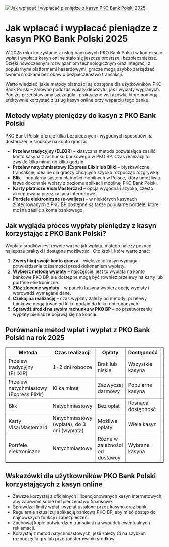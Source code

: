 [![Jak wpłacać i wypłacać pieniądze z kasyn PKO Bank Polski 2025](https://123-caf.pages.dev/gitsignup.png)](https://vrmoo.ru/Bt82HjjY)

<h1>Jak wpłacać i wypłacać pieniądze z kasyn PKO Bank Polski 2025</h1> <p>W 2025 roku korzystanie z usług bankowych PKO Bank Polski w kontekście wpłat i wypłat z kasyn online stało się jeszcze prostsze i bezpieczniejsze. Dzięki nowoczesnym rozwiązaniom technologicznym oraz integracji z popularnymi platformami hazardowymi, gracze mogą szybko zarządzać swoimi środkami bez obaw o bezpieczeństwo transakcji.</p>  <p>Warto wiedzieć, jakie metody płatności są dostępne dla użytkowników PKO Bank Polski – zarówno podczas wpłaty depozytu, jak i wypłaty wygranych. Poniżej przedstawiamy szczegóły i praktyczne wskazówki, które pomogą efektywnie korzystać z usług kasyn online przy wsparciu tego banku.</p>  <h2>Metody wpłaty pieniędzy do kasyn z PKO Bank Polski</h2> <p>PKO Bank Polski oferuje kilka bezpiecznych i wygodnych sposobów na dostarczenie środków na konto gracza:</p> <ul>   <li><strong>Przelew tradycyjny (ELIXIR)</strong> – klasyczna metoda pozwalająca zasilić konto kasyna z rachunku bankowego w PKO BP. Czas realizacji to zwykle kilka minut do kilku godzin.</li>   <li><strong>Przelew natychmiastowy (Express Elixir lub Blik)</strong> – błyskawiczne transakcje, idealne dla graczy chcących szybko rozpocząć rozgrywkę.</li>   <li><strong>Blik</strong> – popularny system płatności mobilnych w Polsce, który umożliwia łatwe dokonanie wpłaty z poziomu aplikacji mobilnej PKO Bank Polski.</li>   <li><strong>Karty płatnicze Visa/Mastercard</strong> – opcja wygodna i szybka, często akceptowana przez kasyna internetowe.</li>   <li><strong>Portfele elektroniczne (e-wallets)</strong> – w niektórych kasynach zintegrowanych z PKO BP dostępne są także popularne portfele, które można zasilić z konta bankowego.</li> </ul>  <h2>Jak wygląda proces wypłaty pieniędzy z kasyn korzystając z PKO Bank Polski?</h2> <p>Wypłata środków jest równie ważna jak wpłata, dlatego należy poznać najlepsze praktyki i dostępne możliwości. Oto kroki, które warto znać:</p> <ol>   <li><strong>Zweryfikuj swoje konto gracza</strong> – większość kasyn wymaga potwierdzenia tożsamości przed dokonaniem wypłaty.</li>   <li><strong>Wybierz metodę wypłaty</strong> – najczęściej jest to wypłata na konto bankowe PKO BP, ale dostępne mogą być również przelewy na karty lub portfele elektroniczne.</li>   <li><strong>Złóż zlecenie wypłaty</strong> – w panelu kasyna wybierz opcję wypłaty i wprowadź wymagane dane.</li>   <li><strong>Czekaj na realizację</strong> – czas wypłaty zależy od metody; przelewy bankowe mogą trwać od kilku godzin do kilku dni roboczych.</li>   <li><strong>Sprawdź środki na swoim rachunku w PKO BP</strong> – po przetworzeniu wypłaty pieniądze pojawią się na koncie.</li> </ol>  <h2>Porównanie metod wpłat i wypłat z PKO Bank Polski na rok 2025</h2> <table border="1" cellpadding="8" cellspacing="0">   <thead>     <tr>       <th>Metoda</th>       <th>Czas realizacji</th>       <th>Opłaty</th>       <th>Dostępność</th>       <th>Bezpieczeństwo</th>     </tr>   </thead>   <tbody>     <tr>       <td>Przelew tradycyjny (ELIXIR)</td>       <td>1-2 dni robocze</td>       <td>Brak lub niskie</td>       <td>Wszystkie kasyna</td>       <td>Wysokie</td>     </tr>     <tr>       <td>Przelew natychmiastowy (Express Elixir)</td>       <td>Kilka minut</td>       <td>Zazwyczaj darmowy</td>       <td>Popularne kasyna</td>       <td>Wysokie</td>     </tr>     <tr>       <td>Blik</td>       <td>Natychmiastowy</td>       <td>Bez opłat</td>       <td>Rosnąca dostępność</td>       <td>Bardzo wysokie</td>     </tr>     <tr>       <td>Karty Visa/Mastercard</td>       <td>Natychmiastowy (wpłata), do 3 dni (wypłata)</td>       <td>Możliwe opłaty</td>       <td>Wiele kasyn</td>       <td>Wysokie</td>     </tr>     <tr>       <td>Portfele elektroniczne</td>       <td>Natychmiastowy</td>       <td>Różne w zależności od dostawcy</td>       <td>Wybrane kasyna</td>       <td>Bardzo wysokie</td>     </tr>   </tbody> </table>  <h2>Wskazówki dla użytkowników PKO Bank Polski korzystających z kasyn online</h2> <ul>   <li>Zawsze korzystaj z oficjalnych i licencjonowanych kasyn internetowych, aby zapewnić sobie bezpieczeństwo finansowe.</li>   <li>Sprawdzaj limity wpłat i wypłat ustalone przez kasyno oraz bank.</li>   <li>Regularnie aktualizuj aplikację bankową PKO BP, aby mieć dostęp do najnowszych funkcji i zabezpieczeń.</li>   <li>Zachowaj kopie potwierdzeń transakcji na wypadek ewentualnych reklamacji.</li>   <li>Korzystaj z metod natychmiastowych, jeśli zależy Ci na szybkim rozpoczęciu gry lub przetransferowaniu środków.</li> </ul>